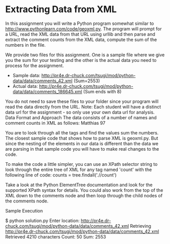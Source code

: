 Extracting Data from XML
========================

In this assignment you will write a Python program somewhat similar to http://www.pythonlearn.com/code/geoxml.py. The program will prompt for a URL, read the XML data from that URL using urllib and then parse and extract the comment counts from the XML data, compute the sum of the numbers in the file.

We provide two files for this assignment. One is a sample file where we give you the sum for your testing and the other is the actual data you need to process for the assignment.
* Sample data: http://pr4e.dr-chuck.com/tsugi/mod/python-data/data/comments_42.xml (Sum=2553)
* Actual data: http://pr4e.dr-chuck.com/tsugi/mod/python-data/data/comments_186645.xml (Sum ends with 8)

You do not need to save these files to your folder since your program will read the data directly from the URL. Note: Each student will have a distinct data url for the assignment - so only use your own data url for analysis.
Data Format and Approach
The data consists of a number of names and comment counts in XML as follows:
    <comment>
      <name>Matthias</name>
      <count>97</count>
    </comment>

You are to look through all the <comment> tags and find the <count> values sum the numbers. The closest sample code that shows how to parse XML is geoxml.py. But since the nesting of the elements in our data is different than the data we are parsing in that sample code you will have to make real changes to the code.

To make the code a little simpler, you can use an XPath selector string to look through the entire tree of XML for any tag named 'count' with the following line of code:
    counts = tree.findall('.//count')

Take a look at the Python ElementTree documentation and look for the supported XPath syntax for details. You could also work from the top of the XML down to the comments node and then loop through the child nodes of the comments node.

Sample Execution

$ python solution.py 
Enter location: http://pr4e.dr-chuck.com/tsugi/mod/python-data/data/comments_42.xml
Retrieving http://pr4e.dr-chuck.com/tsugi/mod/python-data/data/comments_42.xml
Retrieved 4210 characters
Count: 50
Sum: 2553

